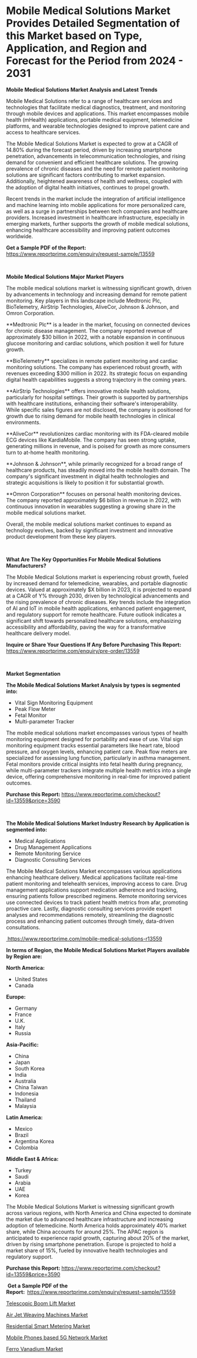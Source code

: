 <p><h1>Mobile Medical Solutions Market Provides Detailed Segmentation of this Market based on Type, Application, and Region and Forecast for the Period from 2024 - 2031</h1></p><p><strong>Mobile Medical Solutions Market Analysis and Latest Trends</strong></p>
<p><p>Mobile Medical Solutions refer to a range of healthcare services and technologies that facilitate medical diagnostics, treatment, and monitoring through mobile devices and applications. This market encompasses mobile health (mHealth) applications, portable medical equipment, telemedicine platforms, and wearable technologies designed to improve patient care and access to healthcare services.</p><p>The Mobile Medical Solutions Market is expected to grow at a CAGR of 14.80% during the forecast period, driven by increasing smartphone penetration, advancements in telecommunication technologies, and rising demand for convenient and efficient healthcare solutions. The growing prevalence of chronic diseases and the need for remote patient monitoring solutions are significant factors contributing to market expansion. Additionally, heightened awareness of health and wellness, coupled with the adoption of digital health initiatives, continues to propel growth.</p><p>Recent trends in the market include the integration of artificial intelligence and machine learning into mobile applications for more personalized care, as well as a surge in partnerships between tech companies and healthcare providers. Increased investment in healthcare infrastructure, especially in emerging markets, further supports the growth of mobile medical solutions, enhancing healthcare accessibility and improving patient outcomes worldwide.</p></p>
<p><strong>Get a Sample PDF of the Report:&nbsp;</strong> <a href="https://www.reportprime.com/enquiry/request-sample/13559?utm_campaign=1130&utm_medium=2&utm_source=Github&utm_content=ia&utm_term=29112024&utm_id=mobile-medical-solutions">https://www.reportprime.com/enquiry/request-sample/13559</a></p>
<p>&nbsp;</p>
<p><strong>Mobile Medical Solutions Major Market Players</strong></p>
<p><p>The mobile medical solutions market is witnessing significant growth, driven by advancements in technology and increasing demand for remote patient monitoring. Key players in this landscape include Medtronic Plc, BioTelemetry, AirStrip Technologies, AliveCor, Johnson & Johnson, and Omron Corporation.</p><p>**Medtronic Plc** is a leader in the market, focusing on connected devices for chronic disease management. The company reported revenue of approximately $30 billion in 2022, with a notable expansion in continuous glucose monitoring and cardiac solutions, which position it well for future growth.</p><p>**BioTelemetry** specializes in remote patient monitoring and cardiac monitoring solutions. The company has experienced robust growth, with revenues exceeding $300 million in 2022. Its strategic focus on expanding digital health capabilities suggests a strong trajectory in the coming years.</p><p>**AirStrip Technologies** offers innovative mobile health solutions, particularly for hospital settings. Their growth is supported by partnerships with healthcare institutions, enhancing their software's interoperability. While specific sales figures are not disclosed, the company is positioned for growth due to rising demand for mobile health technologies in clinical environments.</p><p>**AliveCor** revolutionizes cardiac monitoring with its FDA-cleared mobile ECG devices like KardiaMobile. The company has seen strong uptake, generating millions in revenue, and is poised for growth as more consumers turn to at-home health monitoring.</p><p>**Johnson & Johnson**, while primarily recognized for a broad range of healthcare products, has steadily moved into the mobile health domain. The company's significant investment in digital health technologies and strategic acquisitions is likely to position it for substantial growth.</p><p>**Omron Corporation** focuses on personal health monitoring devices. The company reported approximately $6 billion in revenue in 2022, with continuous innovation in wearables suggesting a growing share in the mobile medical solutions market.</p><p>Overall, the mobile medical solutions market continues to expand as technology evolves, backed by significant investment and innovative product development from these key players.</p></p>
<p>&nbsp;</p>
<p><strong>What Are The Key Opportunities For Mobile Medical Solutions Manufacturers?</strong></p>
<p><p>The Mobile Medical Solutions market is experiencing robust growth, fueled by increased demand for telemedicine, wearables, and portable diagnostic devices. Valued at approximately $X billion in 2023, it is projected to expand at a CAGR of Y% through 2030, driven by technological advancements and the rising prevalence of chronic diseases. Key trends include the integration of AI and IoT in mobile health applications, enhanced patient engagement, and regulatory support for remote healthcare. Future outlook indicates a significant shift towards personalized healthcare solutions, emphasizing accessibility and affordability, paving the way for a transformative healthcare delivery model.</p></p>
<p><strong>Inquire or Share Your Questions If Any Before Purchasing This Report:</strong> <a href="https://www.reportprime.com/enquiry/pre-order/13559?utm_campaign=1130&utm_medium=2&utm_source=Github&utm_content=ia&utm_term=29112024&utm_id=mobile-medical-solutions">https://www.reportprime.com/enquiry/pre-order/13559</a></p>
<p>&nbsp;</p>
<p><strong>Market Segmentation</strong></p>
<p><strong>The Mobile Medical Solutions Market Analysis by types is segmented into:</strong></p>
<p><ul><li>Vital Sign Monitoring Equipment</li><li>Peak Flow Meter</li><li>Fetal Monitor</li><li>Multi-parameter Tracker</li></ul></p>
<p><p>The mobile medical solutions market encompasses various types of health monitoring equipment designed for portability and ease of use. Vital sign monitoring equipment tracks essential parameters like heart rate, blood pressure, and oxygen levels, enhancing patient care. Peak flow meters are specialized for assessing lung function, particularly in asthma management. Fetal monitors provide critical insights into fetal health during pregnancy, while multi-parameter trackers integrate multiple health metrics into a single device, offering comprehensive monitoring in real-time for improved patient outcomes.</p></p>
<p><strong>Purchase this Report:&nbsp;</strong><a href="https://www.reportprime.com/checkout?id=13559&price=3590&utm_campaign=1130&utm_medium=2&utm_source=Github&utm_content=ia&utm_term=29112024&utm_id=mobile-medical-solutions">https://www.reportprime.com/checkout?id=13559&price=3590</a></p>
<p>&nbsp;</p>
<p><strong>The Mobile Medical Solutions Market Industry Research by Application is segmented into:</strong></p>
<p><ul><li>Medical Applications</li><li>Drug Management Applications</li><li>Remote Monitoring Service</li><li>Diagnostic Consulting Services</li></ul></p>
<p><p>The Mobile Medical Solutions Market encompasses various applications enhancing healthcare delivery. Medical applications facilitate real-time patient monitoring and telehealth services, improving access to care. Drug management applications support medication adherence and tracking, ensuring patients follow prescribed regimens. Remote monitoring services use connected devices to track patient health metrics from afar, promoting proactive care. Lastly, diagnostic consulting services provide expert analyses and recommendations remotely, streamlining the diagnostic process and enhancing patient outcomes through timely, data-driven consultations.</p></p>
<p><a href="https://www.reportprime.com/mobile-medical-solutions-r13559?utm_campaign=1130&utm_medium=2&utm_source=Github&utm_content=ia&utm_term=29112024&utm_id=mobile-medical-solutions">&nbsp;https://www.reportprime.com/mobile-medical-solutions-r13559</a></p>
<p><strong>In terms of Region, the Mobile Medical Solutions Market Players available by Region are:</strong></p>
<p>
    <p> <strong> North America: </strong>
        <ul>
            <li>United States</li>
            <li>Canada</li>
        </ul>
        </p> 
    <p> <strong> Europe: </strong>
        <ul>
            <li>Germany</li>
            <li>France</li>
            <li>U.K.</li>
            <li>Italy</li>
            <li>Russia</li>
        </ul>
        </p> 
    <p> <strong> Asia-Pacific: </strong>
        <ul>
            <li>China</li>
            <li>Japan</li>
            <li>South Korea</li>
            <li>India</li>
            <li>Australia</li>
            <li>China Taiwan</li>
            <li>Indonesia</li>
            <li>Thailand</li>
            <li>Malaysia</li>
        </ul>
        </p> 
    <p> <strong> Latin America: </strong>
        <ul>
            <li>Mexico</li>
            <li>Brazil</li>
            <li>Argentina Korea</li>
            <li>Colombia</li>
        </ul>
        </p> 
    <p> <strong> Middle East & Africa: </strong>
        <ul>
            <li>Turkey</li>
            <li>Saudi</li>
            <li>Arabia</li>
            <li>UAE</li>
            <li>Korea</li>
        </ul>
    </p>
    </p>
<p><p>The Mobile Medical Solutions Market is witnessing significant growth across various regions, with North America and China expected to dominate the market due to advanced healthcare infrastructure and increasing adoption of telemedicine. North America holds approximately 40% market share, while China accounts for around 25%. The APAC region is anticipated to experience rapid growth, capturing about 20% of the market, driven by rising smartphone penetration. Europe is projected to hold a market share of 15%, fueled by innovative health technologies and regulatory support.</p></p>
<p><strong>Purchase this Report: </strong><a href="https://www.reportprime.com/checkout?id=13559&price=3590&utm_campaign=1130&utm_medium=2&utm_source=Github&utm_content=ia&utm_term=29112024&utm_id=mobile-medical-solutions">https://www.reportprime.com/checkout?id=13559&price=3590</a></p>
<p>&nbsp;<strong>Get a Sample PDF of the Report:&nbsp;&nbsp;</strong><a href="https://www.reportprime.com/enquiry/request-sample/13559?utm_campaign=1130&utm_medium=2&utm_source=Github&utm_content=ia&utm_term=29112024&utm_id=mobile-medical-solutions">https://www.reportprime.com/enquiry/request-sample/13559</a></p>
<p><strong></strong></p>
<p><p><a href="https://www.linkedin.com/pulse/comprehensive-telescopic-boom-lift-market-report-segmentation-aymre?utm_campaign=1130&utm_medium=2&utm_source=Github&utm_content=ia&utm_term=29112024&utm_id=mobile-medical-solutions">Telescopic Boom Lift Market</a></p><p><a href="https://www.linkedin.com/pulse/air-jet-weaving-machines-market-research-report-exploring-size-eilme?utm_campaign=1130&utm_medium=2&utm_source=Github&utm_content=ia&utm_term=29112024&utm_id=mobile-medical-solutions">Air Jet Weaving Machines Market</a></p><p><a href="https://issuu.com/reportprime-2/docs/residential-smart-metering-market-size-2030.pptx?utm_campaign=1130&utm_medium=2&utm_source=Github&utm_content=ia&utm_term=29112024&utm_id=mobile-medical-solutions">Residential Smart Metering Market</a></p><p><a href="https://issuu.com/reportprime-2/docs/mobile-phones-based-5g-network-market-size-2030.pp?utm_campaign=1130&utm_medium=2&utm_source=Github&utm_content=ia&utm_term=29112024&utm_id=mobile-medical-solutions">Mobile Phones based 5G Network Market</a></p><p><a href="https://www.linkedin.com/pulse/deep-dive-ferro-vanadium-market-itstrends-segmentation-competitive-of73f?utm_campaign=1130&utm_medium=2&utm_source=Github&utm_content=ia&utm_term=29112024&utm_id=mobile-medical-solutions">Ferro Vanadium Market</a></p></p>